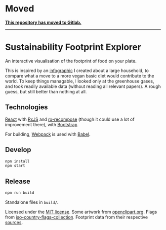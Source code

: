 Moved
=====

**[This repository has moved to Gitlab.](https://gitlab.com/wvengen/footprint-explorer)**

---

Sustainability Footprint Explorer
=================================
An interactive visualisation of the footprint of food on your plate.

This is inspired by an [infographic](infographic.pdf) I created about a
large household, to compare what a move to a more vegan basic diet would
contribute to the world.  To keep things managable, I looked only at the
greenhouse gases, and took readily available data (without reading all relevant
papers). A rough guess, but still better than nothing at all.


Technologies
------------

[React](facebook.github.io/react) with [RxJS](https://github.com/Reactive-Extensions/RxJS)
and [rx-recompose](https://github.com/acdlite/recompose) (though it could use a lot of improvement
there), with [Bootstrap](https://react-bootstrap.github.io/).

For building, [Webpack](https://webpack.github.io/) is used with [Babel](https://babeljs.io/).


Develop
-------

```sh
npm install
npm start
```


Release
-------

```sh
npm run build
```

Standalone files in `build/`.


Licensed under the [MIT license](https://opensource.org/licenses/MIT).
Some artwork from [openclipart.org](http://openclipart.org/).
Flags from [iso-country-flags-collection](https://github.com/linuxmint/iso-country-flags-svg-collection).
Footprint data from their respective [sources](src/footprint-data.js).
